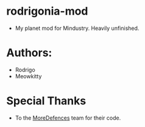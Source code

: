 # rodrigonia-mod
- My planet mod for Mindustry. Heavily unfinished.
# Authors:
- Rodrigo
- Meowkitty
# Special Thanks
- To the [MoreDefences](https://github.com/coaldeficit/MoreDefences) team for their code.
